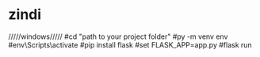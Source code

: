 # zindi
/////windows/////
#cd "path to your project folder"
#py -m venv env
#env\Scripts\activate
#pip install flask 
#set FLASK_APP=app.py
#flask run
